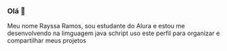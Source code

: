 ### Olá 👋
Meu nome Rayssa Ramos,
sou estudante do Alura e
estou me desenvolvendo na limguagem java schript
uso este perfil para organizar e compartilhar meus projetos



<!--
**Rayssa270/Rayssa270** is a ✨ _special_ ✨ repository because its `README.md` (this file) appears on your GitHub profile.

Here are some ideas to get you started:

- 🔭 I’m currently working on ...
- 🌱 I’m currently learning ...
- 👯 I’m looking to collaborate on ...
- 🤔 I’m looking for help with ...
- 💬 Ask me about ...
- 📫 How to reach me: ...
- 😄 Pronouns: ...
- ⚡ Fun fact: ...
-->
